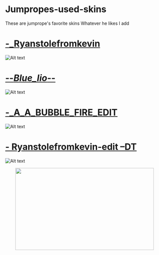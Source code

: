 # Jumpropes-used-skins
These are jumprope's favorite skins
Whatever he likes I add

# [-_Ryanstolefromkevin](https://www.mediafire.com/file/zpcn3qrw81opu4e/-+Ryanstolefromkevin.osk/file)
![Alt text](https://i.imgur.com/NXnvpGU.png://full/path/to/img.jpg "Optional title")



# [--_Blue_Iio_--](https://www.mediafire.com/file/kk80cvq9qypniv6/--_Blue_Iio_--.osk/file)
![Alt text](https://i.imgur.com/fJdMrkU.png://full/path/to/img.jpg "Optional title")



# [-_A_A_BUBBLE_FIRE_EDIT](https://www.mediafire.com/file/kn5onvxugfgge6q/-_A_A_BUBBLE_FIRE_EDIT.osk/file)
![Alt text](https://i.imgur.com/vWqSFDq.png://full/path/to/img.jpg "Optional title")



# [- Ryanstolefromkevin-edit –DT](https://www.mediafire.com/file/v6msyvs9pecwbc9/-_Ryanstolefromkevin-edit_%25E2%2580%2593DT.osk/file)
![Alt text](https://i.imgur.com/vo3ZV3n.png://full/path/to/img.jpg "Optional title")


<p align="center">
<img width="440" height="260" src=https://i.imgur.com/M2Qx8WC.gif/460/300">
